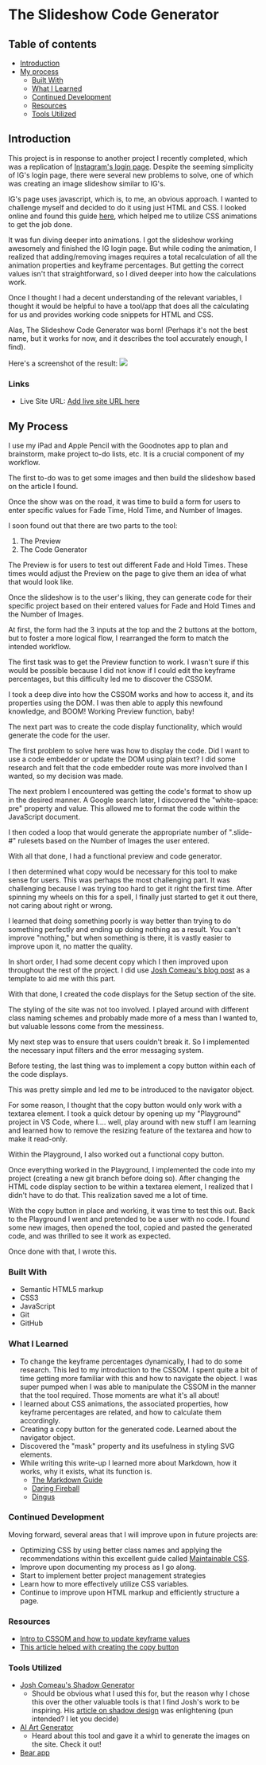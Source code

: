 

# The Slideshow Code Generator

## Table of contents

- [Introduction](#introduction)
- [My process](#my-process)
  - [Built With](#built-with)
  - [What I Learned](#what-i-learned)
  - [Continued Development](#continued-development)
  - [Resources](#resources)
  - [Tools Utilized](#tools-utilized)

## Introduction

This project is in response to another project I recently completed, which was a replication of [Instagram's login page](https://www.instagram.com/). Despite the seeming simplicity of IG's login page, there were several new problems to solve, one of which was creating an image slideshow similar to IG's. 

IG's page uses javascript, which is, to me, an obvious approach. I wanted to challenge myself and decided to do it using just HTML and CSS. I looked online and found this guide [here](https://snook.ca/archives/html_and_css/simplest-css-slideshow), which helped me to utilize CSS animations to get the job done. 

It was fun diving deeper into animations. I got the slideshow working awesomely and finished the IG login page. But while coding the animation, I realized that adding/removing images requires a total recalculation of all the animation properties and keyframe percentages. But getting the correct values isn't that straightforward,  so I dived deeper into how the calculations work. 

Once I thought I had a decent understanding of the relevant variables, I thought it would be helpful to have a tool/app that does all the calculating for us and provides working code snippets for HTML and CSS.

Alas, The Slideshow Code Generator was born! (Perhaps it's not the best name, but it works for now, and it describes the tool accurately enough, I find).

Here's a screenshot of the result:
![](./images/slideshow-code-generator-site-ss.png)

### Links

- Live Site URL: [Add live site URL here](https://your-live-site-url.com)

## My Process

I use my iPad and Apple Pencil with the Goodnotes app to plan and brainstorm, make project to-do lists, etc. It is a crucial component of my workflow. 

The first to-do was to get some images and then build the slideshow based on the article I found.

Once the show was on the road, it was time to build a form for users to enter specific values for Fade Time, Hold Time, and Number of Images.

I soon found out that there are two parts to the tool:
1. The Preview
2. The Code Generator

The Preview is for users to test out different Fade and Hold Times. These times would adjust the Preview on the page to give them an idea of what that would look like. 

Once the slideshow is to the user's liking, they can generate code for their specific project based on their entered values for Fade and Hold Times and the Number of Images.

At first, the form had the 3 inputs at the top and the 2 buttons at the bottom, but to foster a more logical flow, I rearranged the form to match the intended workflow. 

The first task was to get the Preview function to work. I wasn't sure if this would be possible because I did not know if I could edit the keyframe percentages, but this difficulty led me to discover the CSSOM. 

I took a deep dive into how the CSSOM works and how to access it, and its properties using the DOM. I was then able to apply this newfound knowledge, and BOOM! Working Preview function, baby!

The next part was to create the code display functionality, which would generate the code for the user. 

The first problem to solve here was how to display the code. Did I want to use a code embedder or update the DOM using plain text? I did some research and felt that the code embedder route was more involved than I wanted, so my decision was made.

The next problem I encountered was getting the code's format to show up in the desired manner. A Google search later, I discovered the "white-space: pre" property and value. This allowed me to format the code within the JavaScript document. 

I then coded a loop that would generate the appropriate number of ".slide-#" rulesets based on the Number of Images the user entered.

With all that done, I had a functional preview and code generator.

I then determined what copy would be necessary for this tool to make sense for users. This was perhaps the most challenging part. It was challenging because I was trying too hard to get it right the first time. After spinning my wheels on this for a spell, I finally just started to get it out there, not caring about right or wrong. 

I learned that doing something poorly is way better than trying to do something perfectly and ending up doing nothing as a result. You can't improve "nothing," but when something is there, it is vastly easier to improve upon it, no matter the quality. 

In short order, I had some decent copy which I then improved upon throughout the rest of the project. I did use [Josh Comeau's blog post](https://www.joshwcomeau.com/css/introducing-shadow-palette-generator/) as a template to aid me with this part.

With that done, I created the code displays for the Setup section of the site.

The styling of the site was not too involved. I played around with different class naming schemes and probably made more of a mess than I wanted to, but valuable lessons come from the messiness.

My next step was to ensure that users couldn't break it. So I implemented the necessary input filters and the error messaging system. 

Before testing, the last thing was to implement a copy button within each of the code displays. 

This was pretty simple and led me to be introduced to the navigator object. 

For some reason, I thought that the copy button would only work with a  textarea element. I took a quick detour by opening up my "Playground" project in VS Code, where I.... well, play around with new stuff I am learning and learned how to remove the resizing feature of the textarea and how to make it read-only.

Within the Playground, I also worked out a functional copy button. 

Once everything worked in the Playground, I implemented the code into my project (creating a new git branch before doing so). After changing the HTML code display section to be within a textarea element, I realized that I didn't have to do that. This realization saved me a lot of time. 

With the copy button in place and working, it was time to test this out. Back to the Playground I went and pretended to be a user with no code. 
I found some new images, then opened the tool, copied and pasted the generated code, and was thrilled to see it work as expected. 

Once done with that, I wrote this. 

### Built With

- Semantic HTML5 markup
- CSS3
- JavaScript
- Git
- GitHub

### What I Learned

- To change the keyframe percentages dynamically, I had to do some research. This led to my introduction to the CSSOM. I spent quite a bit of time getting more familiar with this and how to navigate the object. I was super pumped when I was able to manipulate the CSSOM in the manner that the tool required. Those moments are what it's all about!
- I learned about CSS animations, the associated properties, how keyframe percentages are related, and how to calculate them accordingly.
- Creating a copy button for the generated code. Learned about the navigator object. 
- Discovered the "mask" property and its usefulness in styling SVG elements. 
- While writing this write-up I learned more about Markdown, how it works, why it exists, what its function is.
  - [The Markdown Guide](https://www.markdownguide.org/)
  - [Daring Fireball](https://daringfireball.net/projects/markdown/)
  - [Dingus](https://daringfireball.net/projects/markdown/dingus)

### Continued Development

Moving forward, several areas that I will improve upon in future projects are:
- Optimizing CSS by using better class names and applying the recommendations within this excellent guide called [Maintainable CSS](https://maintainablecss.com/chapters/introduction/).
- Improve upon documenting my process as I go along.
- Start to implement better project management strategies
- Learn how to more effectively utilize CSS variables.
- Continue to improve upon HTML markup and efficiently structure a page.

### Resources

- [Intro to CSSOM and how to update keyframe values](https://css-tricks.com/controlling-css-animations-transitions-javascript/)
- [This article helped with creating the copy button](https://dev.to/walternascimentobarroso/creating-copy-button-with-js-4763)


### Tools Utilized

- [Josh Comeau's Shadow Generator](https://www.joshwcomeau.com/shadow-palette/)
  - Should be obvious what I used this for, but the reason why I chose this over the other valuable tools is that I find Josh's work to be inspiring. His [article on shadow design](https://www.joshwcomeau.com/css/designing-shadows/) was enlightening (pun intended? I let you decide)
- [AI Art Generator](https://app.wombo.art/)
  - Heard about this tool and gave it a whirl to generate the images on the site. Check it out!
- [Bear app](https://bear.app/)


